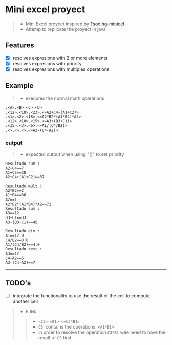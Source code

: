 # Mini excel proyect

>- Mini Excel proyect inspired by [Tsoding-minicel](https://www.youtube.com/watch?v=HCAgvKQDJng)
>- Attemp to replicate the proyect in java

## Features
- [x] resolves expresions with 2 or more elements
- [x] resolves expresions with priority
- [x] resolves expresions with multiples operations

## Example
>- executes the normal math operations
```console
.<A>.<B>.<C>.<D>
.<12>.<10>.<23>.<=A2+C4+(A1+C2)>
.<1>.<2>.<18>.<=A2*B2*(A1*B4)*A2>
.<12>.<10>.<15>.<=A3+(B3+C1)>
.<15>.<3>.<6>.<=A1/(C4/B2)>
.<>.<>.<>.<=A3-(C4-A2)>
```
### output 
>- expected output when using "()" to set priority
```console
Resultado sum :
A2+C4==7
A1+C2==30
A2+C4+(A1+C2)==37

Resultado mult :
A2*B2==2
A1*B4==36
A2==1
A2*B2*(A1*B4)*A2==72
Resultado sum :
A3==12
B3+C1==33
A3+(B3+C1)==45

Resultado div :
A1==12.0
C4/B2==3.0
A1/(C4/B2)==4.0
Resultado rest :
A3==12
C4-A2==5
A3-(C4-A2)==7
```

------

## TODO's
- [ ] integrate the functionality to use the result of the cell to compute another cell
>- EJM:
>>- `<C3>-<B1>-<=C3*B1>`
>>- `C3`: contains the operations: `<A1*B1>`
>>- in order to resolve the operation `C3*B1` wee need to have the result of `C3` first
